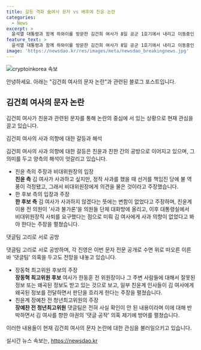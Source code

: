 ```yaml
---
title: 갈등 격화 金여사 문자 vs 배후에 친윤 논란
categories:
  - News
excerpt: >
  윤석열 대통령과 함께 하와이를 방문한 김건희 여사가 8일 공군 1호기에서 내리고 이동중인 가운데, 과거 문자 공개로 친윤(친윤석열)계와 친한(친한동훈)계 간 갈등이 더욱 고조되고 있는 상황이다. 김 여사의 사과 의사와 댓글팀을 둘러싼 공방으로 두 진영 간 분위기가 고조되고 있으며, 대선 가능성까지 커지고 있는 것으로 보인다. 1위 후보에 대한 파상공세로 오히려 동정표까지 붙을 가능성도 제기되고 있다. 이에 대한 해석과 파급력에 대한 전망은 양측에서 엇갈리고 있다.
feature_text: >
  윤석열 대통령과 함께 하와이를 방문한 김건희 여사가 8일 공군 1호기에서 내리고 이동중인 가운데, 과거 문자 공개로 친윤(친윤석열)계와 친한(친한동훈)계 간 갈등이 더욱 고조되고 있는 상황이다. 김 여사의 사과 의사와 댓글팀을 둘러싼 공방으로 두 진영 간 분위기가 고조되고 있으며, 대선 가능성까지 커지고 있는 것으로 보인다. 1위 후보에 대한 파상공세로 오히려 동정표까지 붙을 가능성도 제기되고 있다. 이에 대한 해석과 파급력에 대한 전망은 양측에서 엇갈리고 있다.
image: 'https://newsdao.kr/res/images/meta/newsdao_breakingnews.jpg'
---
```


<p><img src="https://newsdao.kr/res/images/meta/newsdao_breakingnews.jpg" alt="cryptoinkorea 속보" /></p>

<p>안녕하세요. 아래는 "김건희 여사의 문자 논란"과 관련된 블로그 포스트입니다.</p>

<h2 data-ke-size="size26">김건희 여사의 문자 논란</h2>

<p>김건희 여사가 친윤과 관련된 문자를 통해 논란의 중심에 서 있는 상황으로 현재 관심을 끌고 있습니다.</p>

<p data-ke-size="size16">김건희 여사의 사과 의향에 대한 갈등과 해석</p>

<p>김건희 여사의 사과 의향에 대한 갈등은 친윤과 친한 간의 공방으로 이어지고 있으며, 그 의미를 두고 양측의 해석이 엇갈리고 있습니다.</p>

<ul>
  <li>친윤 측의 주장과 비대위원장의 입장</li>
  <td style="text-align: center; height: 17px;"><b>친윤 측</b></td>
  김 여사가 사과하고 싶지만, 정작 사과를 했을 때 선거를 책임진 당에 불 역풍이 걱정됐고, 그래서 비대위원장에게 의견을 물은 것이라고 주장했습니다.
  <li>한 후보 측의 입장과 주장</li>
  <td style="text-align: center; height: 17px;"><b>한 후보 측</b></td>
  김 여사가 사과하지 않겠다는 뜻에는 변함이 없었다고 주장하며, 친윤계 이용 전 의원이 '사과 불가론'을 의원들 단체 대화방에 올리고, 이후 대통령실에서 비대위원장직 사퇴를 요구했다는 점으로 미뤄 김 여사에게 사과 의향이 없었다고 봐야 한다는 주장을 펼쳤습니다.
</ul>

<p data-ke-size="size16">댓글팀 고리로 서로 공방</p>

<p>댓글팀 고리로 서로 공방하며, 각 진영은 이번 문자 전문 공개로 수면 위로 떠오른 이른바 '댓글팀' 의혹을 두고도 전망을 내놓고 있습니다.</p>

<ul>
  <li>장동혁 최고위원 후보의 주장</li>
  <td style="text-align: center; height: 17px;"><b>장동혁 최고위원 후보</b></td>
  여사가 한동훈 전 위원장이나 그 주변 사람들에 대해서 잘못된 정보 또는 왜곡된 정보도 받고 있는 것으로 보고, 일부 친윤계 인사들이 김 여사에게 왜곡된 정보를 전달하면서 판단을 흐리게 한다는 주장을 펼쳤습니다.
  <li>친윤계 장예찬 전 청년최고위원의 주장</li>
  <td style="text-align: center; height: 17px;"><b>장예찬 전 청년최고위원</b></td>
  댓글팀은 전혀 사실 확인이 안 된 내용이라며 이에 대해 반박하면서 김 여사를 향한 야권의 '댓글 공작' 의혹 제기에 방어를 펼쳤습니다.
</ul>

<p>이러한 내용들이 현재 김건희 여사의 문자 논란에 대한 관심을 불러일으키고 있습니다.</p>
실시간 뉴스 속보는, <a href="https://newsdao.kr" rel="dofollow">https://newsdao.kr</a>


